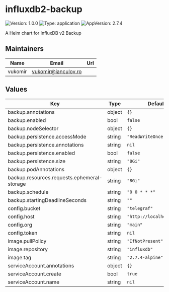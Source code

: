 # influxdb2-backup

![Version: 1.0.0](https://img.shields.io/badge/Version-1.0.0-informational?style=flat-square) ![Type: application](https://img.shields.io/badge/Type-application-informational?style=flat-square) ![AppVersion: 2.7.4](https://img.shields.io/badge/AppVersion-2.7.4-informational?style=flat-square)

A Helm chart for InfluxDB v2 Backup

## Maintainers

| Name | Email | Url |
| ---- | ------ | --- |
| vukomir | <vukomir@ianculov.ro> |  |

## Values

| Key | Type | Default | Description |
|-----|------|---------|-------------|
| backup.annotations | object | `{}` |  |
| backup.enabled | bool | `false` |  |
| backup.nodeSelector | object | `{}` |  |
| backup.persistence.accessMode | string | `"ReadWriteOnce"` |  |
| backup.persistence.annotations | string | `nil` |  |
| backup.persistence.enabled | bool | `false` |  |
| backup.persistence.size | string | `"8Gi"` |  |
| backup.podAnnotations | object | `{}` |  |
| backup.resources.requests.ephemeral-storage | string | `"8Gi"` |  |
| backup.schedule | string | `"0 0 * * *"` |  |
| backup.startingDeadlineSeconds | string | `""` |  |
| config.bucket | string | `"telegraf"` |  |
| config.host | string | `"http://localhost:8086"` |  |
| config.org | string | `"main"` |  |
| config.token | string | `nil` |  |
| image.pullPolicy | string | `"IfNotPresent"` |  |
| image.repository | string | `"influxdb"` |  |
| image.tag | string | `"2.7.4-alpine"` |  |
| serviceAccount.annotations | object | `{}` |  |
| serviceAccount.create | bool | `true` |  |
| serviceAccount.name | string | `nil` |  |

